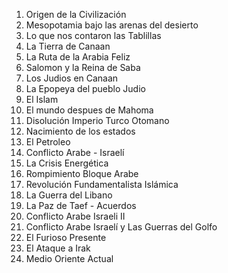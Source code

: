 01. Origen de la Civilización
02. Mesopotamia bajo las arenas del desierto
03. Lo que nos contaron las Tablillas
04. La Tierra de Canaan
05. La Ruta de la Arabia Feliz
06.  Salomon y la Reina de Saba
07. Los Judios en Canaan
08. La Epopeya del pueblo Judio
09. El Islam
10. El mundo despues de Mahoma
11. Disolución Imperio Turco Otomano
12. Nacimiento de los estados
13. El Petroleo
14. Conflicto Arabe - Israelí
15. La Crisis Energética
16. Rompimiento Bloque Arabe
17. Revolución Fundamentalista Islámica
18. La Guerra del Libano
19. La Paz de Taef - Acuerdos
20. Conflicto Arabe Israeli II
21. Conflicto Arabe Israelí y Las Guerras del Golfo
22. El Furioso Presente
23. El Ataque a Irak
24. Medio Oriente Actual